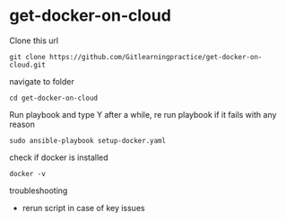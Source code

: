 # get-docker-on-cloud


Clone this url
```
git clone https://github.com/Gitlearningpractice/get-docker-on-cloud.git
```
navigate to folder
```
cd get-docker-on-cloud
```

Run playbook and type Y after a while, re run playbook if it fails with any reason
```
sudo ansible-playbook setup-docker.yaml
```
check if docker is installed
```
docker -v
```
troubleshooting 
- rerun script in case of key issues
